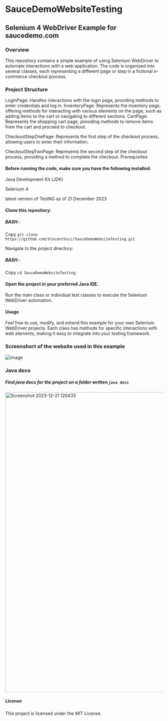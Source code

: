 # SauceDemoWebsiteTesting
## Selenium 4 WebDriver Example for saucedemo.com

### Overview

This repository contains a simple example of using Selenium WebDriver to automate interactions with a web application. The code is organized into several classes, each representing a different page or step in a fictional e-commerce checkout process.

### Project Structure


LoginPage: Handles interactions with the login page, providing methods to enter credentials and log in.
InventoryPage: Represents the inventory page, offering methods for interacting with various elements on the page, such as adding items to the cart or navigating to different sections.
CartPage: Represents the shopping cart page, providing methods to remove items from the cart and proceed to checkout.

CheckoutStepOnePage: Represents the first step of the checkout process, allowing users to enter their information.

CheckoutStepTwoPage: Represents the second step of the checkout process, providing a method to complete the checkout.
Prerequisites


#### Before running the code, make sure you have the following installed:

Java Development Kit (JDK)

Selenium 4

latest version of TestNG as of 21 December 2023

#### Clone this repository:


##### BASH : 

Copy  `git clone https://github.com/VincentVusi/SauceDemoWebsiteTesting.git`
 
Navigate to the project directory:

##### BASH :

Copy  `cd SauceDemoWebsiteTesting`
 
#### Open the project in your preferred Java IDE.

Run the main class or individual test classes to execute the Selenium WebDriver automation.

#### Usage
Feel free to use, modify, and extend this example for your own Selenium WebDriver projects. Each class has methods for specific interactions with web elements, making it easy to integrate into your testing framework.

### Screenshort of the website used in this example

![image](https://github.com/VincentVusi/SauceDemoWebsiteTesting/assets/153896296/7c07a053-0c78-4e73-9596-d7873912e0fe)

### Java docs
##### Find java docs for the project on a folder written ` java docs `

<img width="960" alt="Screenshot 2023-12-21 120433" src="https://github.com/VincentVusi/SauceDemoWebsiteTesting/assets/153896296/75d920f2-ed1e-4f73-94d4-aa2feec83478">


##### License
This project is licensed under the MIT License.
 
